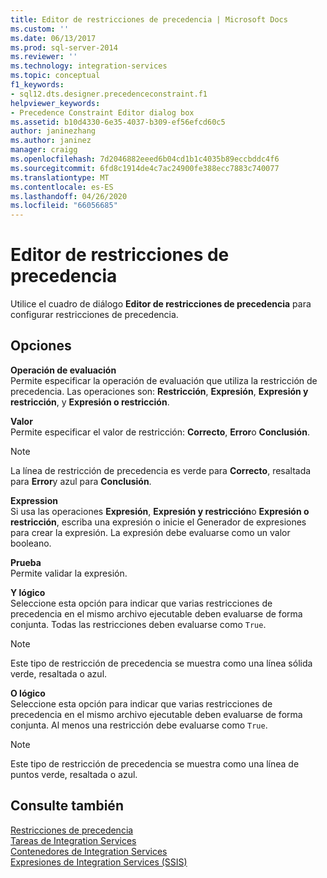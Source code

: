 ```yaml
---
title: Editor de restricciones de precedencia | Microsoft Docs
ms.custom: ''
ms.date: 06/13/2017
ms.prod: sql-server-2014
ms.reviewer: ''
ms.technology: integration-services
ms.topic: conceptual
f1_keywords:
- sql12.dts.designer.precedenceconstraint.f1
helpviewer_keywords:
- Precedence Constraint Editor dialog box
ms.assetid: b10d4330-6e35-4037-b309-ef56efcd60c5
author: janinezhang
ms.author: janinez
manager: craigg
ms.openlocfilehash: 7d2046882eeed6b04cd1b1c4035b89eccbddc4f6
ms.sourcegitcommit: 6fd8c1914de4c7ac24900fe388ecc7883c740077
ms.translationtype: MT
ms.contentlocale: es-ES
ms.lasthandoff: 04/26/2020
ms.locfileid: "66056685"
---
```

# <a name="precedence-constraint-editor"></a>Editor de restricciones de precedencia
  Utilice el cuadro de diálogo **Editor de restricciones de precedencia** para configurar restricciones de precedencia.  
  
## <a name="options"></a>Opciones  
 **Operación de evaluación**  
 Permite especificar la operación de evaluación que utiliza la restricción de precedencia. Las operaciones son: **Restricción**, **Expresión**, **Expresión y restricción**, y **Expresión o restricción**.  
  
 **Valor**  
 Permite especificar el valor de restricción: **Correcto**, **Error**o **Conclusión**.  
  
> [!NOTE]  
>   La línea de restricción de precedencia es verde para **Correcto**, resaltada para **Error**y azul para **Conclusión**.  
  
 **Expression**  
 Si usa las operaciones **Expresión**, **Expresión y restricción**o **Expresión o restricción**, escriba una expresión o inicie el Generador de expresiones para crear la expresión. La expresión debe evaluarse como un valor booleano.  
  
 **Prueba**  
 Permite validar la expresión.  
  
 **Y lógico**  
 Seleccione esta opción para indicar que varias restricciones de precedencia en el mismo archivo ejecutable deben evaluarse de forma conjunta. Todas las restricciones deben evaluarse como `True`.  
  
> [!NOTE]  
>  Este tipo de restricción de precedencia se muestra como una línea sólida verde, resaltada o azul.  
  
 **O lógico**  
 Seleccione esta opción para indicar que varias restricciones de precedencia en el mismo archivo ejecutable deben evaluarse de forma conjunta. Al menos una restricción debe evaluarse como `True`.  
  
> [!NOTE]  
>  Este tipo de restricción de precedencia se muestra como una línea de puntos verde, resaltada o azul.  
  
## <a name="see-also"></a>Consulte también  
 [Restricciones de precedencia](control-flow/precedence-constraints.md)   
 [Tareas de Integration Services](control-flow/integration-services-tasks.md)   
 [Contenedores de Integration Services](control-flow/integration-services-containers.md)   
 [Expresiones de Integration Services &#40;SSIS&#41;](expressions/integration-services-ssis-expressions.md)  
  
  
